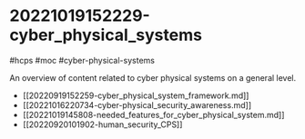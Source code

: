 # 20221019152229-cyber_physical_systems
#hcps #moc #cyber-physical-systems

An overview of content related to cyber physical systems on a general level.

* [[20220919152259-cyber_physical_system_framework.md]]
* [[20221016220734-cyber-physical_security_awareness.md]]
* [[20221019145808-needed_features_for_cyber_physical_system.md]]
* [[20220920101902-human_security_CPS]]
